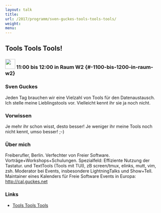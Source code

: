 ```yaml
---
layout: talk
title:
url: /2017/programm/sven-guckes-tools-tools-tools/
weight:
menu:
---
```

## Tools Tools Tools!

### <img height = "32" src="../../../images/talk.svg"> 11:00 bis 12:00 in Raum W2 {#-1100-bis-1200-in-raum-w2}

### Sven Guckes

Jeden Tag brauchen wir eine Vielzahl von Tools für den Datenaustausch.  Ich stelle meine Lieblingstools vor.  Vielleicht kennt ihr sie ja noch nicht.

### Vorwissen

Je mehr ihr schon wisst, desto besser! Je weniger ihr meine Tools noch nicht kennt, umso besser! ;-)

### Über mich

Freiberufler, Berlin.  Verfechter von Freier Software. Vorträge+Workshops+Schulungen.  Spezialfeld: Effiziente Nutzung der Tastatur. und TextTools (Tools mit TUI), zB screen/tmux, elinks, mutt, vim, zsh.  Moderator bei Events, insbesondere LightningTalks und Show+Tell.  Maintainer eines Kalenders für Freie Software Events in Europa: http://cal.guckes.net 

### Links

- <a href="http://www.guckes.net/talks/tools_tools_tools.txt" target="_blank">Tools Tools Tools</a>
